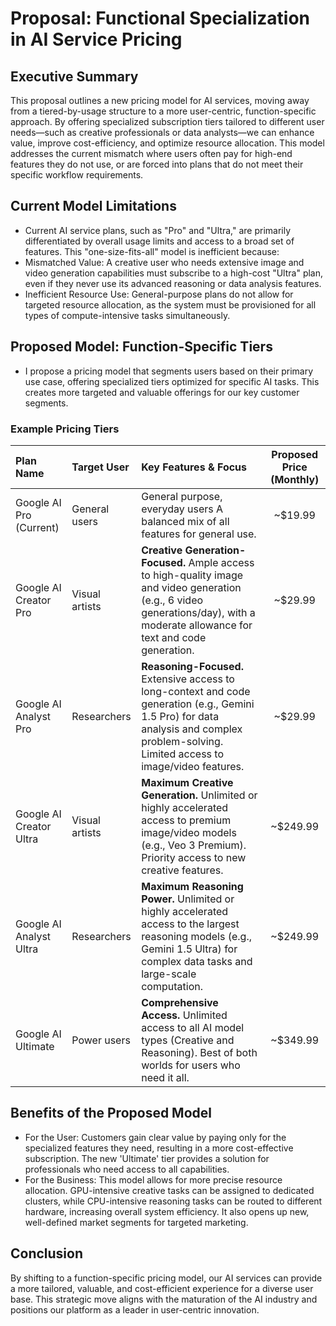 # Proposal: Functional Specialization in AI Service Pricing

## Executive Summary
This proposal outlines a new pricing model for AI services, moving away from a tiered-by-usage structure to a more user-centric, function-specific approach. By offering specialized subscription tiers tailored to different user needs—such as creative professionals or data analysts—we can enhance value, improve cost-efficiency, and optimize resource allocation. This model addresses the current mismatch where users often pay for high-end features they do not use, or are forced into plans that do not meet their specific workflow requirements.

## Current Model Limitations
- Current AI service plans, such as "Pro" and "Ultra," are primarily differentiated by overall usage limits and access to a broad set of features. This "one-size-fits-all" model is inefficient because:
- Mismatched Value: A creative user who needs extensive image and video generation capabilities must subscribe to a high-cost "Ultra" plan, even if they never use its advanced reasoning or data analysis features.
- Inefficient Resource Use: General-purpose plans do not allow for targeted resource allocation, as the system must be provisioned for all types of compute-intensive tasks simultaneously.

## Proposed Model: Function-Specific Tiers
- I propose a pricing model that segments users based on their primary use case, offering specialized tiers optimized for specific AI tasks. This creates more targeted and valuable offerings for our key customer segments.

### Example Pricing Tiers
| Plan Name |	Target User	| Key Features & Focus | Proposed Price (Monthly) |
|:---|:---|:---|:---:|
| Google AI Pro (Current)	| General users | General purpose, everyday users	A balanced mix of all features for general use.	| ~$19.99 | 
| Google AI Creator Pro	| Visual artists | **Creative Generation-Focused.** Ample access to high-quality image and video generation (e.g., 6 video generations/day), with a moderate allowance for text and code generation. | ~$29.99 | 
| Google AI Analyst Pro	|  Researchers | **Reasoning-Focused.** Extensive access to long-context and code generation (e.g., Gemini 1.5 Pro) for data analysis and complex problem-solving. Limited access to image/video features. | ~$29.99 | 
| Google AI Creator Ultra	| Visual artists | **Maximum Creative Generation.** Unlimited or highly accelerated access to premium image/video models (e.g., Veo 3 Premium). Priority access to new creative features. | ~$249.99 | 
| Google AI Analyst Ultra	| Researchers | **Maximum Reasoning Power.** Unlimited or highly accelerated access to the largest reasoning models (e.g., Gemini 1.5 Ultra) for complex data tasks and large-scale computation. | ~$249.99 | 
| Google AI Ultimate	| Power users | **Comprehensive Access.** Unlimited access to all AI model types (Creative and Reasoning). Best of both worlds for users who need it all. | ~$349.99 | 

## Benefits of the Proposed Model
- For the User: Customers gain clear value by paying only for the specialized features they need, resulting in a more cost-effective subscription. The new 'Ultimate' tier provides a solution for professionals who need access to all capabilities.
- For the Business: This model allows for more precise resource allocation. GPU-intensive creative tasks can be assigned to dedicated clusters, while CPU-intensive reasoning tasks can be routed to different hardware, increasing overall system efficiency. It also opens up new, well-defined market segments for targeted marketing.

## Conclusion
By shifting to a function-specific pricing model, our AI services can provide a more tailored, valuable, and cost-efficient experience for a diverse user base. This strategic move aligns with the maturation of the AI industry and positions our platform as a leader in user-centric innovation.
